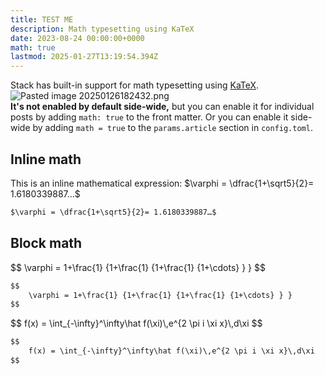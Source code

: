 ```yaml
---
title: TEST ME
description: Math typesetting using KaTeX
date: 2023-08-24 00:00:00+0000
math: true
lastmod: 2025-01-27T13:19:54.394Z
---
```

Stack has built-in support for math typesetting using [KaTeX](https://katex.org/).\
![Pasted image 20250126182432.png](/post/testme/Pasted%20image%2020250126182432.png)\
**It's not enabled by default side-wide,** but you can enable it for individual posts by adding `math: true` to the front matter. Or you can enable it side-wide by adding `math = true` to the `params.article` section in `config.toml`.

## Inline math

This is an inline mathematical expression: $\varphi = \dfrac{1+\sqrt5}{2}= 1.6180339887…$

```markdown
$\varphi = \dfrac{1+\sqrt5}{2}= 1.6180339887…$
```

## Block math

<div>
$$
    \varphi = 1+\frac{1} {1+\frac{1} {1+\frac{1} {1+\cdots} } } 
$$
</div>

```markdown
$$
    \varphi = 1+\frac{1} {1+\frac{1} {1+\frac{1} {1+\cdots} } } 
$$
```

<div>
$$
    f(x) = \int_{-\infty}^\infty\hat f(\xi)\,e^{2 \pi i \xi x}\,d\xi
$$
</div>

```markdown
$$
    f(x) = \int_{-\infty}^\infty\hat f(\xi)\,e^{2 \pi i \xi x}\,d\xi
$$
```
